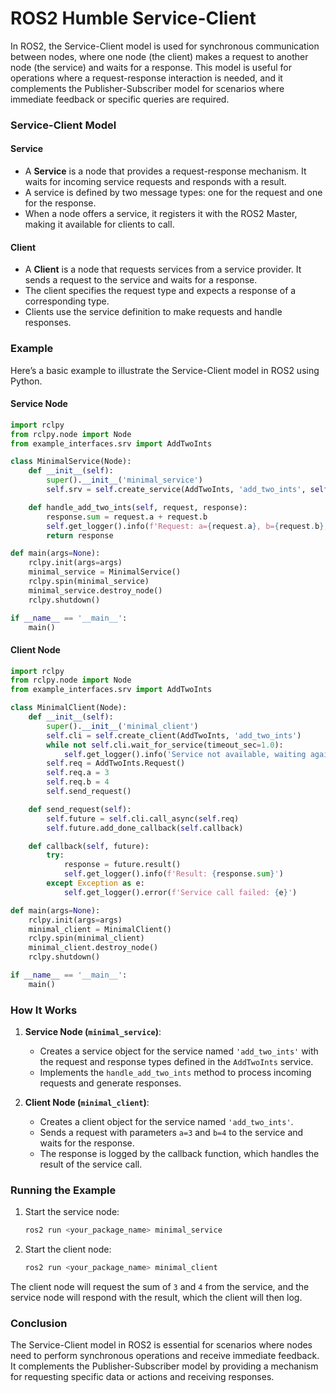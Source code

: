 # ROS2 Humble Service-Client

In ROS2, the Service-Client model is used for synchronous communication between nodes, where one node (the client) makes a request to another node (the service) and waits for a response. This model is useful for operations where a request-response interaction is needed, and it complements the Publisher-Subscriber model for scenarios where immediate feedback or specific queries are required.

### Service-Client Model

#### Service
- A **Service** is a node that provides a request-response mechanism. It waits for incoming service requests and responds with a result.
- A service is defined by two message types: one for the request and one for the response.
- When a node offers a service, it registers it with the ROS2 Master, making it available for clients to call.

#### Client
- A **Client** is a node that requests services from a service provider. It sends a request to the service and waits for a response.
- The client specifies the request type and expects a response of a corresponding type.
- Clients use the service definition to make requests and handle responses.

### Example

Here’s a basic example to illustrate the Service-Client model in ROS2 using Python.

#### Service Node

```python
import rclpy
from rclpy.node import Node
from example_interfaces.srv import AddTwoInts

class MinimalService(Node):
    def __init__(self):
        super().__init__('minimal_service')
        self.srv = self.create_service(AddTwoInts, 'add_two_ints', self.handle_add_two_ints)

    def handle_add_two_ints(self, request, response):
        response.sum = request.a + request.b
        self.get_logger().info(f'Request: a={request.a}, b={request.b}; Response: sum={response.sum}')
        return response

def main(args=None):
    rclpy.init(args=args)
    minimal_service = MinimalService()
    rclpy.spin(minimal_service)
    minimal_service.destroy_node()
    rclpy.shutdown()

if __name__ == '__main__':
    main()
```

#### Client Node

```python
import rclpy
from rclpy.node import Node
from example_interfaces.srv import AddTwoInts

class MinimalClient(Node):
    def __init__(self):
        super().__init__('minimal_client')
        self.cli = self.create_client(AddTwoInts, 'add_two_ints')
        while not self.cli.wait_for_service(timeout_sec=1.0):
            self.get_logger().info('Service not available, waiting again...')
        self.req = AddTwoInts.Request()
        self.req.a = 3
        self.req.b = 4
        self.send_request()

    def send_request(self):
        self.future = self.cli.call_async(self.req)
        self.future.add_done_callback(self.callback)

    def callback(self, future):
        try:
            response = future.result()
            self.get_logger().info(f'Result: {response.sum}')
        except Exception as e:
            self.get_logger().error(f'Service call failed: {e}')

def main(args=None):
    rclpy.init(args=args)
    minimal_client = MinimalClient()
    rclpy.spin(minimal_client)
    minimal_client.destroy_node()
    rclpy.shutdown()

if __name__ == '__main__':
    main()
```

### How It Works

1. **Service Node (`minimal_service`)**:
   - Creates a service object for the service named `'add_two_ints'` with the request and response types defined in the `AddTwoInts` service.
   - Implements the `handle_add_two_ints` method to process incoming requests and generate responses.

2. **Client Node (`minimal_client`)**:
   - Creates a client object for the service named `'add_two_ints'`.
   - Sends a request with parameters `a=3` and `b=4` to the service and waits for the response.
   - The response is logged by the callback function, which handles the result of the service call.

### Running the Example

1. Start the service node:
   ```sh
   ros2 run <your_package_name> minimal_service
   ```

2. Start the client node:
   ```sh
   ros2 run <your_package_name> minimal_client
   ```

The client node will request the sum of `3` and `4` from the service, and the service node will respond with the result, which the client will then log.

### Conclusion

The Service-Client model in ROS2 is essential for scenarios where nodes need to perform synchronous operations and receive immediate feedback. It complements the Publisher-Subscriber model by providing a mechanism for requesting specific data or actions and receiving responses.